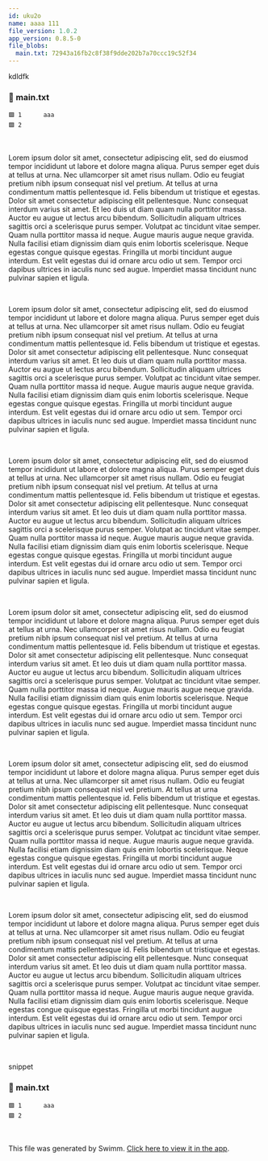 ```yaml
---
id: uku2o
name: aaaa 111
file_version: 1.0.2
app_version: 0.8.5-0
file_blobs:
  main.txt: 72943a16fb2c8f38f9dde202b7a70ccc19c52f34
---
```


kdldfk
<!-- NOTE-swimm-snippet: the lines below link your snippet to Swimm -->
### 📄 main.txt
```text
🟩 1      aaa
🟩 2      
```

<br/>

Lorem ipsum dolor sit amet, consectetur adipiscing elit, sed do eiusmod tempor incididunt ut labore et dolore magna aliqua. Purus semper eget duis at tellus at urna. Nec ullamcorper sit amet risus nullam. Odio eu feugiat pretium nibh ipsum consequat nisl vel pretium. At tellus at urna condimentum mattis pellentesque id. Felis bibendum ut tristique et egestas. Dolor sit amet consectetur adipiscing elit pellentesque. Nunc consequat interdum varius sit amet. Et leo duis ut diam quam nulla porttitor massa. Auctor eu augue ut lectus arcu bibendum. Sollicitudin aliquam ultrices sagittis orci a scelerisque purus semper. Volutpat ac tincidunt vitae semper. Quam nulla porttitor massa id neque. Augue mauris augue neque gravida. Nulla facilisi etiam dignissim diam quis enim lobortis scelerisque. Neque egestas congue quisque egestas. Fringilla ut morbi tincidunt augue interdum. Est velit egestas dui id ornare arcu odio ut sem. Tempor orci dapibus ultrices in iaculis nunc sed augue. Imperdiet massa tincidunt nunc pulvinar sapien et ligula.

<br/>

Lorem ipsum dolor sit amet, consectetur adipiscing elit, sed do eiusmod tempor incididunt ut labore et dolore magna aliqua. Purus semper eget duis at tellus at urna. Nec ullamcorper sit amet risus nullam. Odio eu feugiat pretium nibh ipsum consequat nisl vel pretium. At tellus at urna condimentum mattis pellentesque id. Felis bibendum ut tristique et egestas. Dolor sit amet consectetur adipiscing elit pellentesque. Nunc consequat interdum varius sit amet. Et leo duis ut diam quam nulla porttitor massa. Auctor eu augue ut lectus arcu bibendum. Sollicitudin aliquam ultrices sagittis orci a scelerisque purus semper. Volutpat ac tincidunt vitae semper. Quam nulla porttitor massa id neque. Augue mauris augue neque gravida. Nulla facilisi etiam dignissim diam quis enim lobortis scelerisque. Neque egestas congue quisque egestas. Fringilla ut morbi tincidunt augue interdum. Est velit egestas dui id ornare arcu odio ut sem. Tempor orci dapibus ultrices in iaculis nunc sed augue. Imperdiet massa tincidunt nunc pulvinar sapien et ligula.

<br/>

Lorem ipsum dolor sit amet, consectetur adipiscing elit, sed do eiusmod tempor incididunt ut labore et dolore magna aliqua. Purus semper eget duis at tellus at urna. Nec ullamcorper sit amet risus nullam. Odio eu feugiat pretium nibh ipsum consequat nisl vel pretium. At tellus at urna condimentum mattis pellentesque id. Felis bibendum ut tristique et egestas. Dolor sit amet consectetur adipiscing elit pellentesque. Nunc consequat interdum varius sit amet. Et leo duis ut diam quam nulla porttitor massa. Auctor eu augue ut lectus arcu bibendum. Sollicitudin aliquam ultrices sagittis orci a scelerisque purus semper. Volutpat ac tincidunt vitae semper. Quam nulla porttitor massa id neque. Augue mauris augue neque gravida. Nulla facilisi etiam dignissim diam quis enim lobortis scelerisque. Neque egestas congue quisque egestas. Fringilla ut morbi tincidunt augue interdum. Est velit egestas dui id ornare arcu odio ut sem. Tempor orci dapibus ultrices in iaculis nunc sed augue. Imperdiet massa tincidunt nunc pulvinar sapien et ligula.

<br/>

Lorem ipsum dolor sit amet, consectetur adipiscing elit, sed do eiusmod tempor incididunt ut labore et dolore magna aliqua. Purus semper eget duis at tellus at urna. Nec ullamcorper sit amet risus nullam. Odio eu feugiat pretium nibh ipsum consequat nisl vel pretium. At tellus at urna condimentum mattis pellentesque id. Felis bibendum ut tristique et egestas. Dolor sit amet consectetur adipiscing elit pellentesque. Nunc consequat interdum varius sit amet. Et leo duis ut diam quam nulla porttitor massa. Auctor eu augue ut lectus arcu bibendum. Sollicitudin aliquam ultrices sagittis orci a scelerisque purus semper. Volutpat ac tincidunt vitae semper. Quam nulla porttitor massa id neque. Augue mauris augue neque gravida. Nulla facilisi etiam dignissim diam quis enim lobortis scelerisque. Neque egestas congue quisque egestas. Fringilla ut morbi tincidunt augue interdum. Est velit egestas dui id ornare arcu odio ut sem. Tempor orci dapibus ultrices in iaculis nunc sed augue. Imperdiet massa tincidunt nunc pulvinar sapien et ligula.

<br/>

Lorem ipsum dolor sit amet, consectetur adipiscing elit, sed do eiusmod tempor incididunt ut labore et dolore magna aliqua. Purus semper eget duis at tellus at urna. Nec ullamcorper sit amet risus nullam. Odio eu feugiat pretium nibh ipsum consequat nisl vel pretium. At tellus at urna condimentum mattis pellentesque id. Felis bibendum ut tristique et egestas. Dolor sit amet consectetur adipiscing elit pellentesque. Nunc consequat interdum varius sit amet. Et leo duis ut diam quam nulla porttitor massa. Auctor eu augue ut lectus arcu bibendum. Sollicitudin aliquam ultrices sagittis orci a scelerisque purus semper. Volutpat ac tincidunt vitae semper. Quam nulla porttitor massa id neque. Augue mauris augue neque gravida. Nulla facilisi etiam dignissim diam quis enim lobortis scelerisque. Neque egestas congue quisque egestas. Fringilla ut morbi tincidunt augue interdum. Est velit egestas dui id ornare arcu odio ut sem. Tempor orci dapibus ultrices in iaculis nunc sed augue. Imperdiet massa tincidunt nunc pulvinar sapien et ligula.

<br/>

Lorem ipsum dolor sit amet, consectetur adipiscing elit, sed do eiusmod tempor incididunt ut labore et dolore magna aliqua. Purus semper eget duis at tellus at urna. Nec ullamcorper sit amet risus nullam. Odio eu feugiat pretium nibh ipsum consequat nisl vel pretium. At tellus at urna condimentum mattis pellentesque id. Felis bibendum ut tristique et egestas. Dolor sit amet consectetur adipiscing elit pellentesque. Nunc consequat interdum varius sit amet. Et leo duis ut diam quam nulla porttitor massa. Auctor eu augue ut lectus arcu bibendum. Sollicitudin aliquam ultrices sagittis orci a scelerisque purus semper. Volutpat ac tincidunt vitae semper. Quam nulla porttitor massa id neque. Augue mauris augue neque gravida. Nulla facilisi etiam dignissim diam quis enim lobortis scelerisque. Neque egestas congue quisque egestas. Fringilla ut morbi tincidunt augue interdum. Est velit egestas dui id ornare arcu odio ut sem. Tempor orci dapibus ultrices in iaculis nunc sed augue. Imperdiet massa tincidunt nunc pulvinar sapien et ligula.

<br/>

snippet
<!-- NOTE-swimm-snippet: the lines below link your snippet to Swimm -->
### 📄 main.txt
```text
🟩 1      aaa
🟩 2      
```

<br/>

This file was generated by Swimm. [Click here to view it in the app](http://localhost:5000/repos/Z2l0aHViJTNBJTNBdDElM0ElM0FlcmFuLXN3aW1t/docs/uku2o).